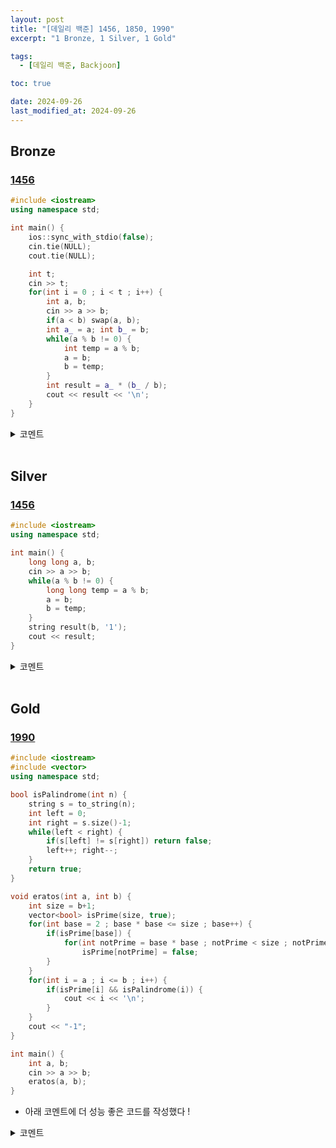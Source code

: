 ```yaml
---
layout: post
title: "[데일리 백준] 1456, 1850, 1990"
excerpt: "1 Bronze, 1 Silver, 1 Gold"

tags:
  - [데일리 백준, Backjoon]

toc: true

date: 2024-09-26
last_modified_at: 2024-09-26
---
```

## Bronze
### [1456][def]

```c++
#include <iostream>
using namespace std;

int main() {
    ios::sync_with_stdio(false);
    cin.tie(NULL);
    cout.tie(NULL);

    int t;
    cin >> t;
    for(int i = 0 ; i < t ; i++) {
        int a, b;
        cin >> a >> b;
        if(a < b) swap(a, b);
        int a_ = a; int b_ = b;
        while(a % b != 0) {
            int temp = a % b;
            a = b;
            b = temp;
        }
        int result = a_ * (b_ / b);
        cout << result << '\n';
    }
}
```

<details>
<summary>코멘트</summary>
<div markdown="1">

- 유클리드 호제법을 활용한 문제 1

</div>
</details>

<br>

## Silver
### [1456][def2]

```c++
#include <iostream>
using namespace std;

int main() {
    long long a, b;
    cin >> a >> b;
    while(a % b != 0) {
        long long temp = a % b;
        a = b;
        b = temp;
    }
    string result(b, '1');
    cout << result;
}
```

<details>
<summary>코멘트</summary>
<div markdown="1">

- 유클리드 호제법을 활용한 문제 2

- 증명하기에는 매우 어려운 문제.  

</div>
</details>

<br>

## Gold
### [1990][def3]

```c++
#include <iostream>
#include <vector>
using namespace std;

bool isPalindrome(int n) {
    string s = to_string(n);
    int left = 0;
    int right = s.size()-1;
    while(left < right) {
        if(s[left] != s[right]) return false;
        left++; right--;
    }
    return true;
}

void eratos(int a, int b) {
    int size = b+1;
    vector<bool> isPrime(size, true);
    for(int base = 2 ; base * base <= size ; base++) {
        if(isPrime[base]) {
            for(int notPrime = base * base ; notPrime < size ; notPrime += base)
                isPrime[notPrime] = false;
        }
    }
    for(int i = a ; i <= b ; i++) {
        if(isPrime[i] && isPalindrome(i)) {
            cout << i << '\n';
        }
    }
    cout << "-1";
}

int main() {
    int a, b;
    cin >> a >> b;
    eratos(a, b);
}
```

- 아래 코멘트에 더 성능 좋은 코드를 작성했다 !

<details>
<summary>코멘트</summary>
<div markdown="1">

- 에라토스테네스의 체를 활용한 문제.

- 하지만, 체를 활용하여 모든 소수를 구하는 것 보다, 그냥 팰린드롬을 먼저 확인하고  
해당 팰린드롬 수가 소수인 지를 확인하는 게 더 빠르다. 

```c++
#include <iostream>
#include <vector>
using namespace std;

bool isPalindrome(int n) {
    int original = n;
    int reversed = 0;
    while (n != 0) {
        int digit = n % 10;
        reversed = reversed * 10 + digit;
        n /= 10;
    }
    return original == reversed;
}

bool isPrime(int n) {
    for(int i = 2 ; i * i <= n ; i++) if(n % i == 0) return false;
    return true;
}

int main() {
    int a, b;
    cin >> a >> b;
    if(a % 2 == 0) a++;
    for(int i = a ; i <= b ; i+=2) if(isPalindrome(i) && isPrime(i)) cout << i << '\n';
    cout << -1;
}
```

- 여기서 아주 조금만 더 개선해보자면,  
에라스토테네스의 체를 다시 사용하여 `sqrt(b)` 까지의 소수만 구하고  
소수를 판별할 때 소수들로만 나누어보고 나누어떨어지는 지를 확인하는 방법도 있다.  
(시간 변화는 크게 없었음)  

```c++
#include <iostream>
#include <vector>
#include <cmath>
using namespace std;

void getPrimes(int b, vector<int>& primes) {
    int size = sqrt(b);
    vector<bool> isPrime(size + 1, true);
    for(int base = 2 ; base * base <= b ; base++) {
        if(isPrime[base]) {
            for(int i = base * base ; i <= size ; i += base) {
                isPrime[i] = false;
            }
        }
    }
    for(int i = 2 ; i <= size ; i++)
        if(isPrime[i]) primes.push_back(i);
}

bool isPalindrome(int n) {
    int original = n;
    int reversed = 0;
    while (n != 0) {
        int digit = n % 10;
        reversed = reversed * 10 + digit;
        n /= 10;
    }
    return original == reversed;
}
bool isPrime(vector<int>& primes, int n) {
    for(int prime : primes) {
        if(prime * prime > n) break;
        if(n % prime == 0 && n != prime) return false;
    }
    return true;
}

int main() {
    int a, b;
    cin >> a >> b;
    if(a % 2 == 0) a++;
    vector<int> primes;  // sqrt(b) 미만의 소수 모음
    getPrimes(b, primes);
    for(int i = a ; i <= b ; i+=2) if(isPalindrome(i) && isPrime(primes, i)) cout << i << '\n';
    cout << -1;
}
```

</div>
</details>

[def]: https://www.acmicpc.net/problem/1934
[def2]: https://www.acmicpc.net/problem/1850
[def3]: https://www.acmicpc.net/problem/1990